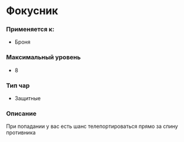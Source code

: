 # Фокусник

### Применяется к:

* Броня

### Максимальный уровень&#x20;

* 8

### Тип чар

* Защитные

### Описание

При попадании у вас есть шанс телепортироваться прямо за спину противника
